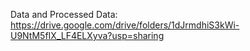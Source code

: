 Data and Processed Data:
https://drive.google.com/drive/folders/1dJrmdhiS3kWi-U9NtM5fIX_LF4ELXyva?usp=sharing